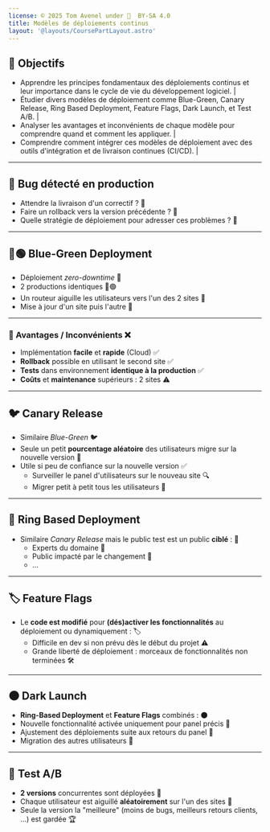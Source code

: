 ```yaml
---
license: © 2025 Tom Avenel under 󰵫  BY-SA 4.0
title: Modèles de déploiements continus
layout: '@layouts/CoursePartLayout.astro'
---
```


## 🎯 Objectifs

- Apprendre les principes fondamentaux des déploiements continus et leur importance dans le cycle de vie du développement logiciel. |
- Étudier divers modèles de déploiement comme Blue-Green, Canary Release, Ring Based Deployment, Feature Flags, Dark Launch, et Test A/B. |
- Analyser les avantages et inconvénients de chaque modèle pour comprendre quand et comment les appliquer. |
- Comprendre comment intégrer ces modèles de déploiement avec des outils d'intégration et de livraison continues (CI/CD). |

---

## 🐞 Bug détecté en production

- Attendre la livraison d'un correctif ? 🐞
- Faire un rollback vers la version précédente ? 🔄
- Quelle stratégie de déploiement pour adresser ces problèmes ? 🔄

---

## 🔵🟢 Blue-Green Deployment

- Déploiement _zero-downtime_ 🔄
- 2 productions identiques 🔵🟢
- Un routeur aiguille les utilisateurs vers l'un des 2 sites 🔄
- Mise à jour d'un site puis l'autre 🔄

---

### 🌟 Avantages / Inconvénients ❌

- Implémentation **facile** et **rapide** (Cloud) ✅
- **Rollback** possible en utilisant le second site ✅
- **Tests** dans environnement **identique à la production** ✅
- **Coûts** et **maintenance** supérieurs : 2 sites ⚠️

---

## 🐦 Canary Release

- Similaire _Blue-Green_ 🐦
- Seule un petit **pourcentage aléatoire** des utilisateurs migre sur la nouvelle version 🔄
- Utile si peu de confiance sur la nouvelle version ✅
  - Surveiller le panel d'utilisateurs sur le nouveau site 🔍
  - Migrer petit à petit tous les utilisateurs 🔄

---

## 🎯 Ring Based Deployment

- Similaire _Canary Release_ mais le public test est un public **ciblé** : 🎯
  - Experts du domaine 🧠
  - Public impacté par le changement 🎯
  - …

---

## 🏷️ Feature Flags

- Le **code est modifié** pour **(dés)activer les fonctionnalités** au déploiement ou dynamiquement : 🏷️
  - Difficile en dev si non prévu dès le début du projet ⚠️
  - Grande liberté de déploiement : morceaux de fonctionnalités non terminées 🛠️

---

## 🌑 Dark Launch

- **Ring-Based Deployment** et **Feature Flags** combinés : 🌑
- Nouvelle fonctionnalité activée uniquement pour panel précis 🎯
- Ajustement des déploiements suite aux retours du panel 🔄
- Migration des autres utilisateurs 🔄

---

## 🧪 Test A/B

- **2 versions** concurrentes sont déployées 🧪
- Chaque utilisateur est aiguillé **aléatoirement** sur l'un des sites 🔄
- Seule la version la "meilleure" (moins de bugs, meilleurs retours clients, ...) est gardée 🏆

